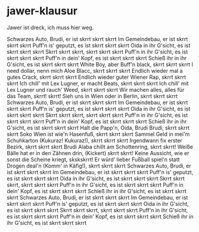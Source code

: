 # jawer-klausur


Jawer ist dreck, ich muss hier weg.


Schwarzes Auto, Brudi, er ist skrrt skrrt skrrt
Im Gemeindebau, er ist skrrt skrrt skrrt
Puff'n is' geputzt, es ist skrrt skrrt skrrt
Oida in ihr G'sicht, es ist skrrt skrrt skrrt
Skrrt skrrt skrrt, skrrt skrrt skrrt
Puff'n in ihr G'sicht, es ist skrrt skrrt skrrt
Puff'n in dein' Kopf, es ist skrrt skrrt skrrt
Schieß ihr in ihr G'sicht, es ist skrrt skrrt skrrt
White Boy, aber Buff'n black, skrrt skrrt skrrt
I need dollar, nenn mich Aloe Blacc, skrrt skrrt skrrt
Endlich wieder mal a gutes Crack, skrrt skrrt skrrt
Endlich wieder guter Wiener Rap, skrrt skrrt skrrt
Ich chill' mit Lex Lugner, er macht Beats, skrrt skrrt skrrt
Ich chill' mit Lex Lugner und rauch' Weed, skrrt skrrt skrrt
Wir machen alles, alles für das Team, skrrt! skrrt!
Sieh uns in Wien oder in Berlin, skrrt skrrt skrrt
Schwarzes Auto, Brudi, er ist skrrt skrrt skrrt
Im Gemeindebau, er ist skrrt skrrt skrrt
Puff'n is' geputzt, es ist skrrt skrrt skrrt
Oida in ihr G'sicht, es ist skrrt skrrt skrrt
Skrrt skrrt skrrt, skrrt skrrt skrrt
Puff'n in ihr G'sicht, es ist skrrt skrrt skrrt
Puff'n in dein' Kopf, es ist skrrt skrrt skrrt
Schieß ihr in ihr G'sicht, es ist skrrt skrrt skrrt
Halt die Papp'n, Oida, Brudi Brudi, skrrt skrrt skrrt
Soko Wien ist wie'n Hasenfuß, skrrt skrrt skrrt
Sammel Geld in mei'm Schuhkarton (Kukuraz! Kukuraz!), skrrt skrrt skrrt
Irgendwann fix erster Bezirk, skrrt skrrt skrrt
Brudi Alaba chillt am Schottenring, skrrt skrrt!
Weiße Bälle hat er in den Zähnen drin, (Kickert) skrrt skrrt!
Keine Aussicht, wie er sonst die Scheine kriegt, skskskrrt!
Er würd' lieber Fußball spiel'n statt Drogen deal'n (Komm' in Käfig!), skrrt skrrt skrrt
Schwarzes Auto, Brudi, er ist skrrt skrrt skrrt
Im Gemeindebau, er ist skrrt skrrt skrrt
Puff'n is' geputzt, es ist skrrt skrrt skrrt
Oida in ihr G'sicht, es ist skrrt skrrt skrrt
Skrrt skrrt skrrt, skrrt skrrt skrrt
Puff'n in ihr G'sicht, es ist skrrt skrrt skrrt
Puff'n in dein' Kopf, es ist skrrt skrrt skrrt
Schieß ihr in ihr G'sicht, es ist skrrt skrrt skrrt
Schwarzes Auto, Brudi, er ist skrrt skrrt skrrt
Im Gemeindebau, er ist skrrt skrrt skrrt
Puff'n is' geputzt, es ist skrrt skrrt skrrt
Oida in ihr G'sicht, es ist skrrt skrrt skrrt
Skrrt skrrt skrrt, skrrt skrrt skrrt
Puff'n in ihr G'sicht, es ist skrrt skrrt skrrt
Puff'n in dein' Kopf, es ist skrrt skrrt skrrt
Schieß ihr in ihr G'sicht, es ist skrrt skrrt skrrt